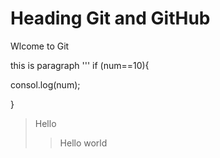 # Heading Git and GitHub
Wlcome to Git 

this is paragraph
'''
if (num==10){

consol.log(num);

}

>Hello
>
>>Hello world
